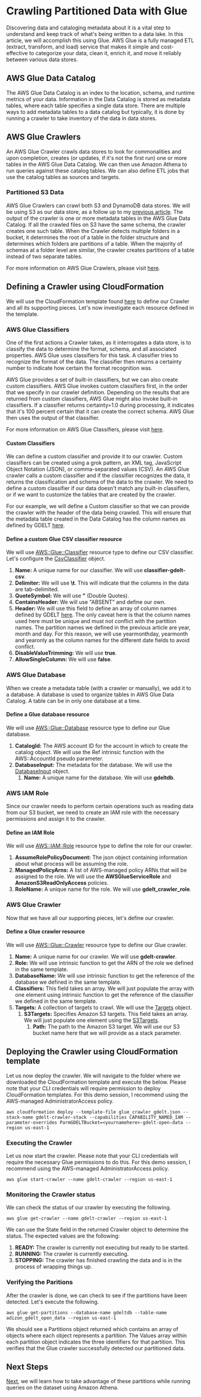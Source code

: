 # Crawling Partitioned Data with Glue

Discovering data and cataloging metadata about it is a vital step to understand and keep track of what's being written to a data lake. In this article, we will accomplish this using Glue. AWS Glue is a fully managed ETL (extract, transform, and load) service that makes it simple and cost-effective to categorize your data, clean it, enrich it, and move it reliably between various data stores.

## AWS Glue Data Catalog

The AWS Glue Data Catalog is an index to the location, schema, and runtime metrics of your data. Information in the Data Catalog is stored as metadata tables, where each table specifies a single data store. There are multiple ways to add metadata tables to a data catalog but typically, it is done by running a crawler to take inventory of the data in data stores.

## AWS Glue Crawlers

An AWS Glue Crawler crawls data stores to look for commonalities and upon completion, creates (or updates, if it's not the first run) one or more tables in the AWS Glue Data Catalog. We can then use Amazon Athena to run queries against these catalog tables. We can also define ETL jobs that use the catalog tables as sources and targets.

### Partitioned S3 Data

AWS Glue Crawlers can crawl both S3 and DynamoDB data stores. We will be using S3 as our data store, as a follow up to my [previous article](partitioning_data_on_s3.md). The output of the crawler is one or more metadata tables in the AWS Glue Data Catalog. If all the crawled files on S3 have the same schema, the crawler creates one such table. When the Crawler detects multiple folders in a bucket, it determines the root of a table in the folder structure and determines which folders are partitions of a table. When the majority of schemas at a folder level are similar, the crawler creates partitions of a table instead of two separate tables.

For more information on AWS Glue Crawlers, please visit [here](https://docs.aws.amazon.com/glue/latest/dg/add-crawler.html).

## Defining a Crawler using CloudFormation

We will use the CloudFormation template found [here](../files/templates/glue_crawler_gdelt.json) to define our Crawler and all its supporting pieces. Let's now investigate each resource defined in the template.

### AWS Glue Classifiers

One of the first actions a Crawler takes, as it interrogates a data store, is to classify the data to determine the format, schema, and all associated properties. AWS Glue uses classifiers for this task. A classifier tries to recognize the format of the data. The classifier then returns a certainty number to indicate how certain the format recognition was.

AWS Glue provides a set of built-in classifiers, but we can also create custom classifiers. AWS Glue invokes custom classifiers first, in the order that we specify in our crawler definition. Depending on the results that are returned from custom classifiers, AWS Glue might also invoke built-in classifiers. If a classifier returns certainty=1.0 during processing, it indicates that it's 100 percent certain that it can create the correct schema. AWS Glue then uses the output of that classifier.

For more information on AWS Glue Classifiers, please visit [here](https://docs.aws.amazon.com/glue/latest/dg/add-classifier.html).

#### Custom Classifiers

We can define a custom classifier and provide it to our crawler. Custom classifiers can be created using a grok pattern, an XML tag, JavaScript Object Notation (JSON), or comma-separated values (CSV). An AWS Glue crawler calls a custom classifier and if the classifier recognizes the data, it returns the classification and schema of the data to the crawler. We need to define a custom classifier if our data doesn't match any built-in classifiers, or if we want to customize the tables that are created by the crawler. 

For our example, we will define a Custom classifier so that we can provide the crawler with the header of the data being crawled. This will ensure that the metadata table created in the Data Catalog has the column names as defined by GDELT [here](http://data.gdeltproject.org/documentation/GDELT-Data_Format_Codebook.pdf).

#### Define a custom Glue CSV classifier resource

We will use [AWS::Glue::Classifier](https://docs.aws.amazon.com/AWSCloudFormation/latest/UserGuide/aws-resource-glue-classifier.html) resource type to define our CSV classifier. Let's configure the [CsvClassifier](https://docs.aws.amazon.com/AWSCloudFormation/latest/UserGuide/aws-properties-glue-classifier-csvclassifier.html) object.

1.  **Name:** A unique name for our classifier. We will use **classifier-gdelt-csv**.
1.  **Delimiter:** We will use **\t**. This will indicate that the columns in the data are tab-delimited.
1.  **QuoteSymbol:** We will use **"** (Double Quotes).
1.  **ContainsHeader:** We will use "ABSENT" and define our own.
1.  **Header:** We will use this field to define an array of column names defined by GDELT [here](http://data.gdeltproject.org/documentation/GDELT-Data_Format_Codebook.pdf). The only caveat here is that the column names used here must be unique and must not conflict with the partition names. The partition names we defined in the previous article are year, month and day. For this reason, we will use yearmonthday, yearmonth and yearonly as the column names for the different date fields to avoid conflict.
1.  **DisableValueTrimming:** We will use **true**.
1.  **AllowSingleColumn:** We will use **false**.

### AWS Glue Database

When we create a metadata table (with a crawler or manually), we add it to a database. A database is used to organize tables in AWS Glue Data Catalog. A table can be in only one database at a time.

#### Define a Glue database resource

We will use [AWS::Glue::Database](https://docs.aws.amazon.com/AWSCloudFormation/latest/UserGuide/aws-resource-glue-database.html) resource type to define our Glue database.

1.  **CatalogId:** The AWS account ID for the account in which to create the catalog object. We will use the Ref intrinsic function with the AWS::AccountId pseudo parameter.
1.  **DatabaseInput:** The metadata for the database. We will use the [DatabaseInput](https://docs.aws.amazon.com/AWSCloudFormation/latest/UserGuide/aws-properties-glue-database-databaseinput.html) object.
    1. **Name:** A unique name for the database. We will use **gdeltdb**.

### AWS IAM Role

Since our crawler needs to perform certain operations such as reading data from our S3 bucket, we need to create an IAM role with the necessary permissions and assign it to the crawler.

#### Define an IAM Role

We will use [AWS::IAM::Role](https://docs.aws.amazon.com/AWSCloudFormation/latest/UserGuide/aws-resource-iam-role.html) resource type to define the role for our crawler.

1.  **AssumeRolePolicyDocument:** The json object containing information about what process will be assuming the role.
1.  **ManagedPolicyArns:** A list of AWS-managed policy ARNs that will be assigned to the role. We will use the **AWSGlueServiceRole** and **AmazonS3ReadOnlyAccess** policies.
1.  **RoleName:** A unique name for the role. We will use **gdelt_crawler_role**.

### AWS Glue Crawler

Now that we have all our supporting pieces, let's define our crawler.

#### Define a Glue crawler resource

We will use [AWS::Glue::Crawler](https://docs.aws.amazon.com/AWSCloudFormation/latest/UserGuide/aws-resource-glue-crawler.html) resource type to define our Glue crawler.

1.  **Name:** A unique name for our crawler. We will use **gdelt-crawler**.
1.  **Role:** We will use intrinsic function to get the ARN of the role we defined in the same template.
1.  **DatabaseName:** We will use intrinsic function to get the reference of the database we defined in the same template.
1.  **Classifiers:** This field takes an array. We will just populate the array with one element using intrinsic function to get the reference of the classifier we defined in the same template.
1.  **Targets:** A collection of targets to crawl. We will use the [Targets](https://docs.aws.amazon.com/AWSCloudFormation/latest/UserGuide/aws-properties-glue-crawler-targets.html) object.
    1.  **S3Targets:** Specifies Amazon S3 targets. This field takes an array. We will just populate one element using the [S3Targets](https://docs.aws.amazon.com/AWSCloudFormation/latest/UserGuide/aws-properties-glue-crawler-s3target.html).
        1.  **Path:** The path to the Amazon S3 target. We will use our S3 bucket name here that we will provide as a stack parameter.

## Deploying the Crawler using CloudFormation template

Let us now deploy the crawler. We will navigate to the folder where we downloaded the CloudFormation template and execute the below. Please note that your CLI credentials will require permission to deploy CloudFormation templates. For this demo session, I recommend using the AWS-managed AdministratorAccess policy.
```
aws cloudformation deploy --template-file glue_crawler_gdelt.json --stack-name gdelt-crawler-stack --capabilities CAPABILITY_NAMED_IAM --parameter-overrides ParmGDELTBucket=<yournamehere>-gdelt-open-data --region us-east-1
```

### Executing the Crawler

Let us now start the crawler. Please note that your CLI credentials will require the necessary Glue permissions to do this. For this demo session, I recommend using the AWS-managed AdministratorAccess policy.

```
aws glue start-crawler --name gdelt-crawler --region us-east-1
```

### Monitoring the Crawler status

We can check the status of our crawler by executing the following.
```
aws glue get-crawler --name gdelt-crawler --region us-east-1
```
We can use the State field in the returned Crawler object to determine the status. The expected values are the following:
1.  **READY:** The crawler is currently not executing but ready to be started.
1.  **RUNNING:** The crawler is currently executing.
1.  **STOPPING:** The crawler has finished crawling the data and is in the process of wrapping things up.

### Verifying the Paritions

After the crawler is done, we can check to see if the partitions have been detected. Let's execute the following.
```
aws glue get-partitions --database-name gdeltdb --table-name adizon_gdelt_open_data --region us-east-1
```
We should see a Partitions object returned which contains an array of objects where each object represents a partition. The Values array within each partition object indicates the three identifiers for that partition. This verifies that the Glue crawler successfully detected our partitioned data.

## Next Steps

[Next](querying_partitioned_data_with_athena.md), we will learn how to take advantage of these partitions while running queries on the dataset using Amazon Athena.